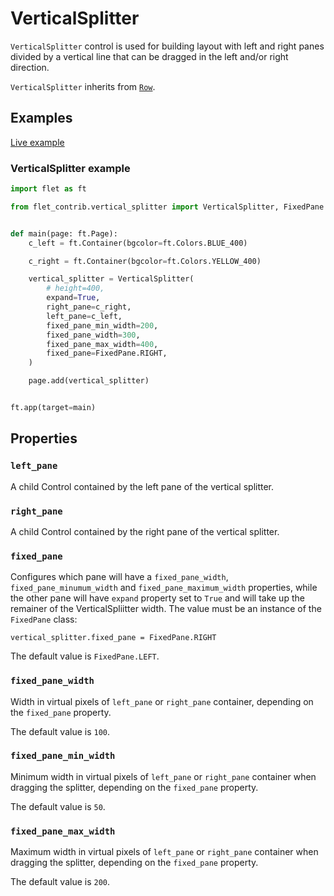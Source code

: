 # VerticalSplitter

`VerticalSplitter` control is used for building layout with left and right panes divided by a vertical line that can be dragged in the left and/or right direction.

`VerticalSplitter` inherits from [`Row`](https://flet.dev/docs/controls/row).

## Examples

[Live example](https://flet-controls-gallery.fly.dev/contrib/verticalsplitter)

### VerticalSplitter example

```python
import flet as ft

from flet_contrib.vertical_splitter import VerticalSplitter, FixedPane


def main(page: ft.Page):
    c_left = ft.Container(bgcolor=ft.Colors.BLUE_400)

    c_right = ft.Container(bgcolor=ft.Colors.YELLOW_400)

    vertical_splitter = VerticalSplitter(
        # height=400,
        expand=True,
        right_pane=c_right,
        left_pane=c_left,
        fixed_pane_min_width=200,
        fixed_pane_width=300,
        fixed_pane_max_width=400,
        fixed_pane=FixedPane.RIGHT,
    )

    page.add(vertical_splitter)


ft.app(target=main)
```

## Properties

### `left_pane`

A child Control contained by the left pane of the vertical splitter.

### `right_pane`

A child Control contained by the right pane of the vertical splitter.

### `fixed_pane`

Configures which pane will have a `fixed_pane_width`, `fixed_pane_minumum_width` and `fixed_pane_maximum_width` properties, while the other pane will have `expand` property set to `True` and will take up the remainer of the VerticalSpliitter width. The value must be an instance of the `FixedPane` class:

```
vertical_splitter.fixed_pane = FixedPane.RIGHT
```
The default value is `FixedPane.LEFT`.

### `fixed_pane_width`

Width in virtual pixels of `left_pane` or `right_pane` container, depending on the `fixed_pane` property. 

The default value is `100`.

### `fixed_pane_min_width`

Minimum width in virtual pixels of `left_pane` or `right_pane` container when dragging the splitter, depending on the `fixed_pane` property. 

The default value is `50`.


### `fixed_pane_max_width`

Maximum width in virtual pixels of `left_pane` or `right_pane` container when dragging the splitter, depending on the `fixed_pane` property. 

The default value is `200`.